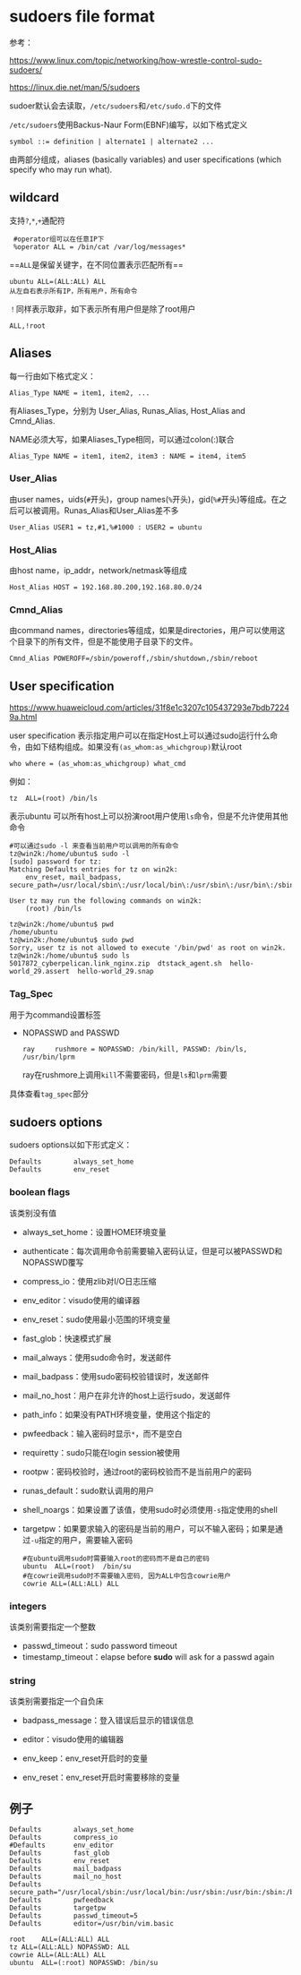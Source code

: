# sudoers file format

参考：

https://www.linux.com/topic/networking/how-wrestle-control-sudo-sudoers/

https://linux.die.net/man/5/sudoers



sudoer默认会去读取，`/etc/sudoers`和`/etc/sudo.d`下的文件

`/etc/sudoers`使用Backus-Naur Form(EBNF)编写，以如下格式定义

```
symbol ::= definition | alternate1 | alternate2 ...
```

由两部分组成，aliases (basically variables) and user specifications (which specify who may run what).

## wildcard

支持`?`,`*`,`+`通配符

```
 #operator组可以在任意IP下
 %operator ALL = /bin/cat /var/log/messages*
```

==`ALL`是保留关键字，在不同位置表示匹配所有==

```
ubuntu ALL=(ALL:ALL) ALL
从左自右表示所有IP，所有用户，所有命令
```

`！`同样表示取非，如下表示所有用户但是除了root用户

```
ALL,!root
```

## Aliases

每一行由如下格式定义：

```
Alias_Type NAME = item1, item2, ...
```

有Aliases_Type，分别为 User_Alias, Runas_Alias, Host_Alias and Cmnd_Alias.

NAME必须大写，如果Aliases_Type相同，可以通过colon(:)联合

```
Alias_Type NAME = item1, item2, item3 : NAME = item4, item5
```

### User_Alias

由user names，uids(`#`开头)，group names(`%`开头)，gid(`%#`开头)等组成。在之后可以被调用。Runas_Alias和User_Alias差不多

```
User_Alias USER1 = tz,#1,%#1000 : USER2 = ubuntu
```

### Host_Alias

由host name，ip_addr，network/netmask等组成

```
Host_Alias HOST = 192.168.80.200,192.168.80.0/24
```

### Cmnd_Alias

由command names，directories等组成，如果是directories，用户可以使用这个目录下的所有文件，但是不能使用子目录下的文件。

```
Cmnd_Alias POWEROFF=/sbin/poweroff,/sbin/shutdown,/sbin/reboot
```

## User specification

https://www.huaweicloud.com/articles/31f8e1c3207c105437293e7bdb72249a.html

user specification 表示指定用户可以在指定Host上可以通过sudo运行什么命令，由如下结构组成。如果没有`(as_whom:as_whichgroup)`默认root

```
who where = (as_whom:as_whichgroup) what_cmd
```

例如：

```
tz  ALL=(root) /bin/ls
```

表示ubuntu 可以所有host上可以扮演root用户使用`ls`命令，但是不允许使用其他命令

```
#可以通过sudo -l 来查看当前用户可以调用的所有命令
tz@win2k:/home/ubuntu$ sudo -l
[sudo] password for tz:
Matching Defaults entries for tz on win2k:
    env_reset, mail_badpass, secure_path=/usr/local/sbin\:/usr/local/bin\:/usr/sbin\:/usr/bin\:/sbin\:/bin\:/snap/bin

User tz may run the following commands on win2k:
    (root) /bin/ls

tz@win2k:/home/ubuntu$ pwd
/home/ubuntu
tz@win2k:/home/ubuntu$ sudo pwd
Sorry, user tz is not allowed to execute '/bin/pwd' as root on win2k.
tz@win2k:/home/ubuntu$ sudo ls
5017872_cyberpelican.link_nginx.zip  dtstack_agent.sh  hello-world_29.assert  hello-world_29.snap
```

### Tag_Spec

用于为command设置标签

- NOPASSWD and PASSWD

  ```
  ray     rushmore = NOPASSWD: /bin/kill, PASSWD: /bin/ls, /usr/bin/lprm
  ```

  ray在rushmore上调用`kill`不需要密码，但是`ls`和`lprm`需要

具体查看`tag_spec`部分

## sudoers options

sudoers options以如下形式定义：

```
Defaults        always_set_home
Defaults        env_reset
```

### boolean flags

该类别没有值

- always_set_home：设置HOME环境变量

- authenticate：每次调用命令前需要输入密码认证，但是可以被PASSWD和NOPASSWD覆写

- compress_io：使用zlib对I/O日志压缩

- env_editor：visudo使用的编译器

- env_reset：sudo使用最小范围的环境变量

- fast_glob：快速模式扩展

- mail_always：使用sudo命令时，发送邮件

- mail_badpass：使用sudo密码校验错误时，发送邮件

- mail_no_host：用户在非允许的host上运行sudo，发送邮件

- path_info：如果没有PATH环境变量，使用这个指定的

- pwfeedback：输入密码时显示`*`，而不是空白

- requiretty：sudo只能在login session被使用

- rootpw：密码校验时，通过root的密码校验而不是当前用户的密码

- runas_default：sudo默认调用的用户

- shell_noargs：如果设置了该值，使用sudo时必须使用`-s`指定使用的shell

- targetpw：如果要求输入的密码是当前的用户，可以不输入密码；如果是通过`-u`指定的用户，需要输入密码

  ```
  #在ubuntu调用sudo时需要输入root的密码而不是自己的密码
  ubuntu  ALL=(root)  /bin/su
  #在cowrie调用sudo时不需要输入密码, 因为ALL中包含cowrie用户
  cowrie ALL=(ALL:ALL) ALL
  ```

  

### integers

该类别需要指定一个整数

- passwd_timeout：sudo password timeout
- timestamp_timeout：elapse before **sudo** will ask for a passwd again

### string

该类别需要指定一个自负床

- badpass_message：登入错误后显示的错误信息

- editor：visudo使用的编辑器
- env_keep：env_reset开启时的变量
- env_reset：env_reset开启时需要移除的变量

## 例子

```
Defaults        always_set_home
Defaults        compress_io
#Defaults       env_editor
Defaults        fast_glob
Defaults        env_reset
Defaults        mail_badpass
Defaults        mail_no_host
Defaults        secure_path="/usr/local/sbin:/usr/local/bin:/usr/sbin:/usr/bin:/sbin:/bin:/snap/bin"
Defaults        pwfeedback
Defaults        targetpw
Defaults        passwd_timeout=5
Defaults        editor=/usr/bin/vim.basic

root    ALL=(ALL:ALL) ALL
tz ALL=(ALL:ALL) NOPASSWD: ALL
cowrie ALL=(ALL:ALL) ALL
ubuntu  ALL=(:root) NOPASSWD: /bin/su
```

